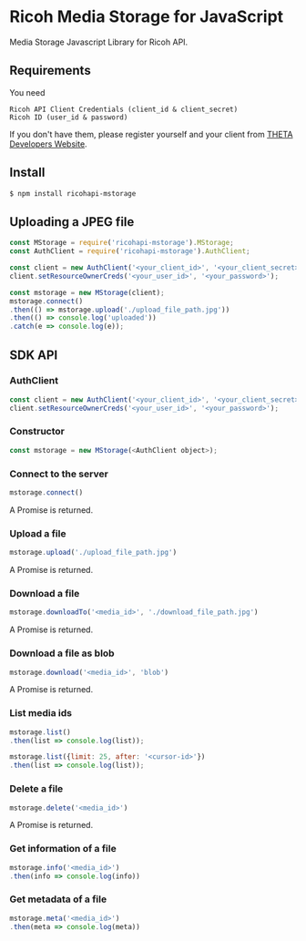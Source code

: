 # Ricoh Media Storage for JavaScript

Media Storage Javascript Library for Ricoh API.

## Requirements

You need

    Ricoh API Client Credentials (client_id & client_secret)
    Ricoh ID (user_id & password)

If you don't have them, please register yourself and your client from [THETA Developers Website](http://contest.theta360.com/).

## Install

```sh
$ npm install ricohapi-mstorage
```

## Uploading a JPEG file

```JavaScript
const MStorage = require('ricohapi-mstorage').MStorage;
const AuthClient = require('ricohapi-mstorage').AuthClient;

const client = new AuthClient('<your_client_id>', '<your_client_secret>');
client.setResourceOwnerCreds('<your_user_id>', '<your_password>');

const mstorage = new MStorage(client);
mstorage.connect()
.then(() => mstorage.upload('./upload_file_path.jpg'))
.then(() => console.log('uploaded'))
.catch(e => console.log(e));
```

## SDK API

### AuthClient

```JavaScript
const client = new AuthClient('<your_client_id>', '<your_client_secret>');
client.setResourceOwnerCreds('<your_user_id>', '<your_password>');
```

### Constructor

```JavaScript
const mstorage = new MStorage(<AuthClient object>);
```

### Connect to the server

```JavaScript
mstorage.connect()
```
A Promise is returned.

### Upload a file

```JavaScript
mstorage.upload('./upload_file_path.jpg')
```
A Promise is returned.

### Download a file

```JavaScript
mstorage.downloadTo('<media_id>', './download_file_path.jpg')
```
A Promise is returned.

### Download a file as blob

```JavaScript
mstorage.download('<media_id>', 'blob')
```
A Promise is returned.

### List media ids

```JavaScript
mstorage.list()
.then(list => console.log(list));

mstorage.list({limit: 25, after: '<cursor-id>'})
.then(list => console.log(list));
```

### Delete a file

```JavaScript
mstorage.delete('<media_id>')
```
A Promise is returned.

### Get information of a file

```JavaScript
mstorage.info('<media_id>')
.then(info => console.log(info))
```

### Get metadata of a file

```JavaScript
mstorage.meta('<media_id>')
.then(meta => console.log(meta))
```

